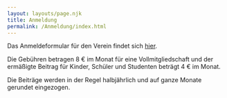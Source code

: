 ```yaml
---
layout: layouts/page.njk
title: Anmeldung
permalink: /Anmeldung/index.html
---
```

Das Anmeldeformular für den Verein findet sich [hier](http://303932.webhosting75.1blu.de/PSV_Duisburg_Aufnahmeantrag_2020.docx).

Die Gebühren betragen 8 € im Monat für eine Vollmitgliedschaft und der ermäßigte Beitrag für Kinder, Schüler und Studenten beträgt 4 € im Monat.

Die Beiträge werden in der Regel halbjährlich und auf ganze Monate gerundet eingezogen.